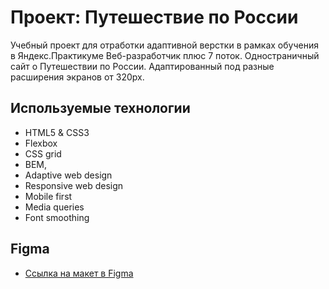 # Проект: Путешествие по России

Учебный проект для отработки адаптивной верстки в рамках обучения в Яндекс.Практикуме Веб-разработчик плюс 7 поток.
Одностраничный сайт о Путешествии по России. Адаптированный под разные расширения экранов от 320px.

## Используемые технологии
* HTML5 & CSS3
* Flexbox
* CSS grid
* BEM,
* Adaptive web design
* Responsive web design
* Mobile first
* Media queries
* Font smoothing

## Figma
* [Ссылка на макет в Figma](https://www.figma.com/file/5S2WSbEFL6awjVWJ0NWL8Q/Sprint-3_-Russia-_-desktop-mobile?node-id=28503%3A0)
